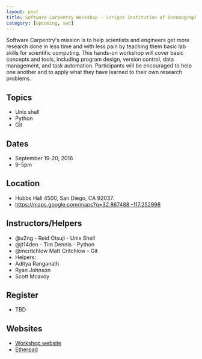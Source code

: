 ```yaml
---
layout: post
title: Software Carpentry Workshop - Scripps Institution of Oceanography
category: [upcoming, swc]
---
```


Software Carpentry's mission is to help scientists and engineers get more research done in less time and with less pain by teaching them basic lab skills for scientific computing. This hands-on workshop will cover basic concepts and tools, including program design, version control, data management, and task automation. Participants will be encouraged to help one another and to apply what they have learned to their own research problems.

## Topics 

* Unix shell
* Python
* Git 

## Dates

* September 19-20, 2016
* 9-5pm 

## Location

* Hubbs Hall 4500, San Diego, CA 92037. 
* <https://maps.google.com/maps?q=32.867488,-117.252998>

## Instructors/Helpers

* @u2ng - Reid Otsuji - Unix Shell
* @jt14den - Tim Dennis - Python
* @mcritchlow Matt Critchlow - Git
* Helpers:
* Aditya Ranganath
* Ryan Johnson
* Scott Mcavoy



## Register 

* TBD 

## Websites

* [Workshop website](http://ucsdlib.github.io/2016-09-19-UCSD-SIO/)
* [Etherpad](http://pad.software-carpentry.org/sio-2016)

